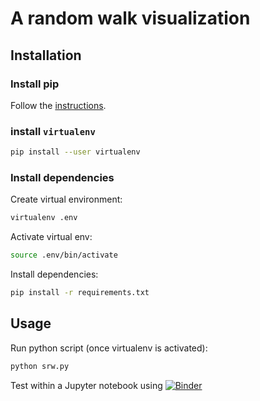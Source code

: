 # A random walk visualization

## Installation

### Install pip

Follow the [instructions](https://pip.pypa.io/en/stable/installing/).

### install `virtualenv`

```bash
pip install --user virtualenv
```

### Install dependencies

Create virtual environment:

```bash
virtualenv .env
```

Activate virtual env:

```bash
source .env/bin/activate
```

Install dependencies:

```bash
pip install -r requirements.txt
```

## Usage

Run python script (once virtualenv is activated):

```bash
python srw.py
```



Test within a Jupyter notebook using [![Binder](https://static.mybinder.org/badge_logo.svg)](https://mybinder.org/v2/git/https%3A%2F%2Fgitlab.math.unistra.fr%2Frandom-walk%2Fsrw/master?filepath=mc2020.ipynb)
